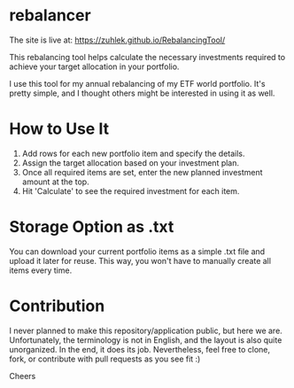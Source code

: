# rebalancer
The site is live at: https://zuhlek.github.io/RebalancingTool/

This rebalancing tool helps calculate the necessary investments required to achieve your target allocation in your portfolio.

I use this tool for my annual rebalancing of my ETF world portfolio. It's pretty simple, and I thought others might be interested in using it as well.

# How to Use It
1. Add rows for each new portfolio item and specify the details.
2. Assign the target allocation based on your investment plan.
3. Once all required items are set, enter the new planned investment amount at the top.
4. Hit 'Calculate' to see the required investment for each item.

# Storage Option as .txt
You can download your current portfolio items as a simple .txt file and upload it later for reuse. This way, you won't have to manually create all items every time.

# Contribution
I never planned to make this repository/application public, but here we are. Unfortunately, the terminology is not in English, and the layout is also quite unorganized. In the end, it does its job. Nevertheless, feel free to clone, fork, or contribute with pull requests as you see fit :)

Cheers
